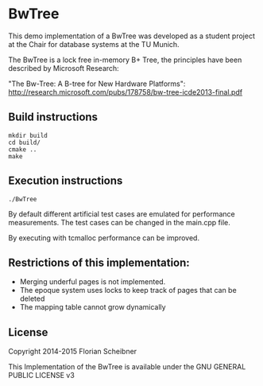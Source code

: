 # BwTree

This demo implementation of a BwTree was developed as a student project at the Chair for database systems at the TU Munich.

The BwTree is a lock free in-memory B+ Tree, the principles have been described by Microsoft Research:

"The Bw-Tree: A B-tree for New Hardware Platforms": http://research.microsoft.com/pubs/178758/bw-tree-icde2013-final.pdf


## Build instructions
    mkdir build
    cd build/
    cmake ..
    make


## Execution instructions
    ./BwTree

By default different artificial test cases are emulated for performance measurements.
The test cases can be changed in the main.cpp file.

By executing with tcmalloc performance can be improved.

## Restrictions of this implementation:
- Merging underful pages is not implemented.
- The epoque system uses locks to keep track of pages that can be deleted
- The mapping table cannot grow dynamically


## License
Copyright 2014-2015 Florian Scheibner

This Implementation of the BwTree is available under the GNU GENERAL PUBLIC LICENSE v3
